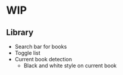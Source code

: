 # WIP
## Library
- Search bar for books
- Toggle list
- Current book detection
    - Black and white style on current book